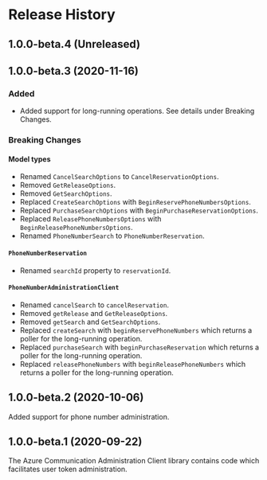 # Release History

## 1.0.0-beta.4 (Unreleased)


## 1.0.0-beta.3 (2020-11-16)

### Added

- Added support for long-running operations. See details under Breaking Changes.

### Breaking Changes

#### Model types

- Renamed `CancelSearchOptions` to `CancelReservationOptions`.
- Removed `GetReleaseOptions`.
- Removed `GetSearchOptions`.
- Replaced `CreateSearchOptions` with `BeginReservePhoneNumbersOptions`.
- Replaced `PurchaseSearchOptions` with `BeginPurchaseReservationOptions`.
- Replaced `ReleasePhoneNumbersOptions` with `BeginReleasePhoneNumbersOptions`.
- Renamed `PhoneNumberSearch` to `PhoneNumberReservation`.

#### `PhoneNumberReservation`

- Renamed `searchId` property to `reservationId`.

#### `PhoneNumberAdministrationClient`

- Renamed `cancelSearch` to `cancelReservation`.
- Removed `getRelease` and `GetReleaseOptions`.
- Removed `getSearch` and `GetSearchOptions`.
- Replaced `createSearch` with `beginReservePhoneNumbers` which returns a poller for the long-running operation.
- Replaced `purchaseSearch` with `beginPurchaseReservation` which returns a poller for the long-running operation.
- Replaced `releasePhoneNumbers` with `beginReleasePhoneNumbers` which returns a poller for the long-running operation.

## 1.0.0-beta.2 (2020-10-06)

Added support for phone number administration.

## 1.0.0-beta.1 (2020-09-22)

The Azure Communication Administration Client library contains code which facilitates user token administration.
